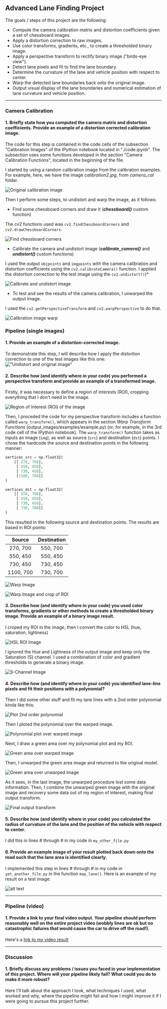 ## Advanced Lane Finding Project

The goals / steps of this project are the following:

* Compute the camera calibration matrix and distortion coefficients given a set of chessboard images.
* Apply a distortion correction to raw images.
* Use color transforms, gradients, etc., to create a thresholded binary image.
* Apply a perspective transform to rectify binary image ("birds-eye view").
* Detect lane pixels and fit to find the lane boundary.
* Determine the curvature of the lane and vehicle position with respect to center.
* Warp the detected lane boundaries back onto the original image.
* Output visual display of the lane boundaries and numerical estimation of lane curvature and vehicle position.

[//]: # (Image References)
[image1]: ./writeup_files/calibration2.jpg "Original calibration image"
[image2]: ./writeup_files/chessboard.png "Find chessboard corners"
[image3]: ./writeup_files/calibrate_undistort.png "Calibrate and undistort image"
[image4]: ./writeup_files/warped_cal.png "Calibration image warp"
[image5]: ./writeup_files/undistort_image.png "Undistort and original image"
[image6]: ./writeup_files/roi.png "Region of Interest (ROI) of the image"
[image7]: ./writeup_files/warp_image.png "Warp Image"
[image8]: ./writeup_files/warp_roi.png "Warp Image and crop of ROI"
[image9]: ./writeup_files/hsl.png "HSL ROI Image"
[image10]: ./writeup_files/s_channel.png "S-Channel Image"
[image11]: ./writeup_files/plot_continuous.png "Plot 2nd order polynomial"
[image12]: ./writeup_files/polynomial_warp.png "Polynomial plot over warped image"
[image13]: ./writeup_files/green_area_warp.png "Green area over warped image"
[image14]: ./writeup_files/green_area_unwarped.png "Green area over unwarped image"
[image15]: ./writeup_files/final_output_transform.png "Final output transform"
[image16]: ./writeup_files/.png " "
[image17]: ./writeup_files/.png " "
[image18]: ./writeup_files/.png " "
[image19]: ./writeup_files/.png " "
[image20]: ./writeup_files/.png " "
[video1]: ./project_video.mp4 "Video"

---

### Camera Calibration

#### 1. Briefly state how you computed the camera matrix and distortion coefficients. Provide an example of a distortion corrected calibration image.

The code for this step is contained in the code cells of the subsection "Calibration Images" of the IPython notebook located in "./code.ipynb". The subsection uses some functions developed in the section "Camera Calibration Functions", located in the beginning of the file.

I started by using a random calibration image from the calibration examples. For example, here, we have the image *calibration2.jpg*, from *camera_cal* folder.

![Original calibration image][image1]

Then I perform some steps, to undistort and warp the image, as it follows:

* Find some chessboard corners and draw it (***chessboard()*** custom function)

The cv2 functions used was `cv2.findChessboardCorners` and `cv2.drawChessboardCorners`.

![Find chessboard corners][image2]

* Calibrate the camera and undistort image (***calibrate_camera()*** and ***undistort()*** custom functions)

I used the output `objpoints` and `imgpoints` with the camera calibration and distortion coefficients using the `cv2.calibrateCamera()` function.  I applied the distortion correction to the test image using the `cv2.undistort()`)* 

![Calibrate and undistort image][image3]

* To test and see the results of the camera calibration, I unwarped the output image.

I used the `cv2.getPerspectiveTransform` and `cv2.warpPerspective` to do that.

![Calibration image warp][image4]


### Pipeline (single images)

#### 1. Provide an example of a distortion-corrected image.

To demonstrate this step, I will describe how I apply the distortion correction to one of the test images like this one:
!["Undistort and original image"][image5]

#### 2. Describe how (and identify where in your code) you performed a perspective transform and provide an example of a transformed image.

Firstly, it was necessary to define a region of interests (ROI), cropping everything that I don't need in the image. 

![Region of Interest (ROI) of the image][image6]

Then, I proceded the code for my perspective transform includes a function called `warp_transform()`, which appears in the section *Warp Transform Functions*
(output_images/examples/example.py) (or, for example, in the 3rd code cell of the IPython notebook).  The `warp_transform()` function takes as inputs an image (`img`), as well as source (`src`) and destination (`dst`) points.  I chose the hardcode the source and destination points in the following manner:

```python
vertices_src = np.float32(
    [[ 270, 700],
     [ 550, 450],
     [ 730, 450],
     [1100, 700]]
)

vertices_dst = np.float32(
    [[ 550, 700],
     [ 550, 450],
     [ 730, 450],
     [ 730, 700]]
)
```

This resulted in the following source and destination points. The results are based in ROI points:

| Source        | Destination   | 
|:-------------:|:-------------:| 
| 270, 700      | 550, 700      | 
| 550, 450      | 550, 450      |
| 730, 450      | 730, 450      |
| 1100, 700     | 730, 700      |

![Warp Image][image7]

![Warp Image and crop of ROI][image8]


#### 3. Describe how (and identify where in your code) you used color transforms, gradients or other methods to create a thresholded binary image.  Provide an example of a binary image result.

I croped my ROI in the image, then I convert the color to HSL (hue, saturation, lightness)

![HSL ROI Image][image9]

I ignored the Hue and Lightness of the output image and keep only the Saturation (S) channel. I used a combination of color and gradient thresholds to generate a binary image.

![S-Channel Image][image10]

#### 4. Describe how (and identify where in your code) you identified lane-line pixels and fit their positions with a polynomial?

Then I did some other stuff and fit my lane lines with a 2nd order polynomial kinda like this:

![Plot 2nd order polynomial][image11]

Then I ploted the polynomial over the warped image.

![Polynomial plot over warped image][image12]

Next, I draw a green area over my polynomial plot and my ROI.

![Green area over warped image][image13]

Then, I unwarped the green area image and returned to the original model.

![Green area over unwarped image][image14]

As it sees, in the last image, the unwarped procedure lost some data information. Then, I combine the unwarped green image with the original image and recovery some data out of my region of interest, making final output transform.

![Final output transform][image15]

#### 5. Describe how (and identify where in your code) you calculated the radius of curvature of the lane and the position of the vehicle with respect to center.

I did this in lines # through # in my code in `my_other_file.py`

#### 6. Provide an example image of your result plotted back down onto the road such that the lane area is identified clearly.

I implemented this step in lines # through # in my code in `yet_another_file.py` in the function `map_lane()`.  Here is an example of my result on a test image:

![alt text][image6]

---

### Pipeline (video)

#### 1. Provide a link to your final video output.  Your pipeline should perform reasonably well on the entire project video (wobbly lines are ok but no catastrophic failures that would cause the car to drive off the road!).

Here's a [link to my video result](./project_video.mp4)

---

### Discussion

#### 1. Briefly discuss any problems / issues you faced in your implementation of this project.  Where will your pipeline likely fail?  What could you do to make it more robust?

Here I'll talk about the approach I took, what techniques I used, what worked and why, where the pipeline might fail and how I might improve it if I were going to pursue this project further.  
